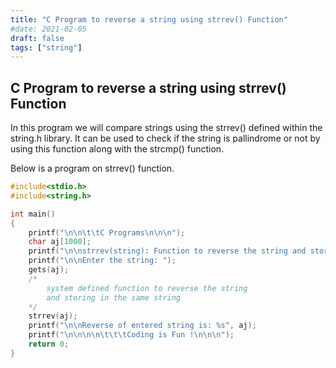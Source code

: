 ```yaml
---
title: "C Program to reverse a string using strrev() Function"
#date: 2021-02-05
draft: false
tags: ["string"]
---
```


## C Program to reverse a string using strrev() Function

In this program we will compare strings using the strrev() defined within the string.h library. It can be used to check if the string is pallindrome or not by using this function along with the strcmp() function.

Below is a program on strrev() function.

```c
#include<stdio.h>
#include<string.h>

int main()
{
    printf("\n\n\t\tC Programs\n\n\n");
    char aj[1000];
    printf("\n\nstrrev(string): Function to reverse the string and storing in the same string.\n\n\n");
    printf("\n\nEnter the string: ");
    gets(aj);
    /*
        system defined function to reverse the string
        and storing in the same string
    */
    strrev(aj);
    printf("\n\nReverse of entered string is: %s", aj);
    printf("\n\n\n\n\t\t\tCoding is Fun !\n\n\n");
    return 0;
}
```
